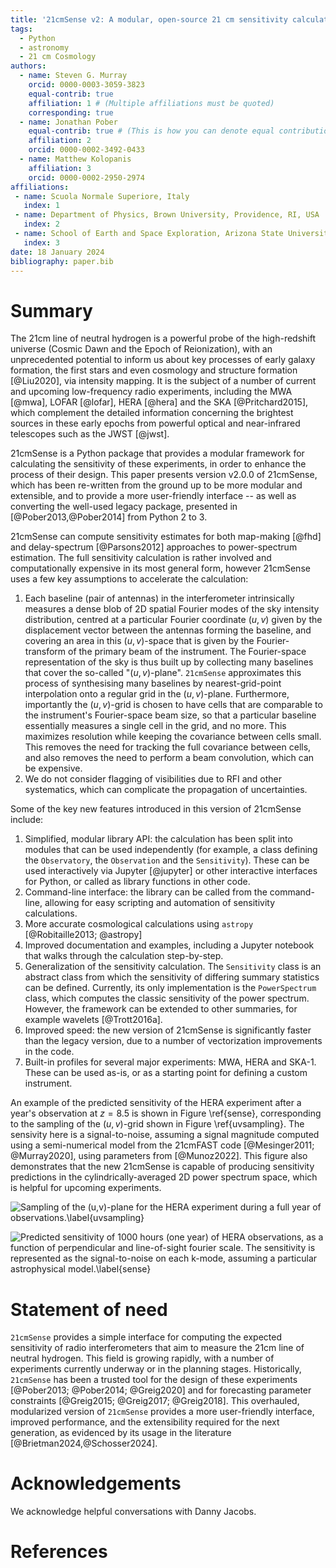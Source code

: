 ```yaml
---
title: '21cmSense v2: A modular, open-source 21 cm sensitivity calculator'
tags:
  - Python
  - astronomy
  - 21 cm Cosmology
authors:
  - name: Steven G. Murray
    orcid: 0000-0003-3059-3823
    equal-contrib: true
    affiliation: 1 # (Multiple affiliations must be quoted)
    corresponding: true
  - name: Jonathan Pober
    equal-contrib: true # (This is how you can denote equal contributions between multiple authors)
    affiliation: 2
    orcid: 0000-0002-3492-0433
  - name: Matthew Kolopanis
    affiliation: 3
    orcid: 0000-0002-2950-2974
affiliations:
 - name: Scuola Normale Superiore, Italy
   index: 1
 - name: Department of Physics, Brown University, Providence, RI, USA
   index: 2
 - name: School of Earth and Space Exploration, Arizona State University, Tempe, AZ, USA
   index: 3
date: 18 January 2024
bibliography: paper.bib
---
```


# Summary

The 21cm line of neutral hydrogen is a powerful probe of the high-redshift
universe (Cosmic Dawn and the Epoch of Reionization), with an unprecedented potential to
inform us about key processes of early galaxy formation, the first stars and even
cosmology and structure formation [@Liu2020], via intensity mapping.
It is the subject of a number of current and upcoming
low-frequency radio experiments, including the MWA [@mwa], LOFAR [@lofar], HERA [@hera]
and the SKA [@Pritchard2015], which complement the detailed information concerning the
brightest sources in these early epochs from powerful optical and near-infrared telescopes
such as the JWST [@jwst].


21cmSense is a Python package that provides a modular framework for calculating the
sensitivity of these experiments, in order to enhance the process of their design.
This paper presents version v2.0.0 of 21cmSense, which has been re-written from the ground up
to be more modular and extensible, and to provide a more user-friendly interface -- as
well as converting the well-used legacy package, presented in [@Pober2013,@Pober2014] from Python 2 to 3.

21cmSense can compute sensitivity estimates for both map-making [@fhd] and
delay-spectrum [@Parsons2012] approaches to power-spectrum estimation.
The full sensitivity calculation is rather involved and
computationally expensive in its most general form, however 21cmSense uses a few
key assumptions to accelerate the calculation:

1. Each baseline (pair of antennas) in the interferometer intrinsically measures a dense
   blob of 2D spatial Fourier modes of the sky intensity distribution, centred at a
   particular Fourier  coordinate $(u,v)$ given by the displacement vector between the
   antennas forming the baseline, and covering an area in this $(u,v)$-space that is given
   by the Fourier-transform of the primary beam of the instrument.
   The Fourier-space representation of the sky is thus
   built up by collecting many baselines that cover the so-called "$(u,v)$-plane".
   ``21cmSense`` approximates this process of synthesising many baselines by
   nearest-grid-point interpolation onto a regular grid in the $(u,v)$-plane.
   Furthermore, importantly the $(u,v)$-grid is chosen to have cells that are comparable
   to the instrument's Fourier-space beam size, so that a particular baseline essentially
   measures a single cell in the grid, and no more.
   This maximizes resolution while keeping the covariance between cells small.
   This removes the need for tracking the full covariance between cells, and also removes
   the need to perform a beam convolution, which can be expensive.
2. We do not consider flagging of visibilities due to RFI and other systematics, which
   can complicate the propagation of uncertainties.

Some of the key new features introduced in this version of 21cmSense include:

1. Simplified, modular library API: the calculation has been split into modules that can
   be used independently (for example, a class defining the `Observatory`, the
   `Observation` and the `Sensitivity`). These can be used interactively via Jupyter
   [@jupyter] or other interactive interfaces for Python, or called as library functions
   in other code.
2. Command-line interface: the library can be called from the command-line, allowing
   for easy scripting and automation of sensitivity calculations.
3. More accurate cosmological calculations using `astropy` [@Robitaille2013; @astropy]
4. Improved documentation and examples, including a Jupyter notebook that walks through
   the calculation step-by-step.
5. Generalization of the sensitivity calculation. The `Sensitivity` class is an abstract
   class from which the sensitivity of differing summary statistics can be defined.
   Currently, its only implementation is the `PowerSpectrum` class, which computes the
   classic sensitivity of the power spectrum. However, the framework
   can be extended to other summaries, for example wavelets [@Trott2016a].
6. Improved speed: the new version of 21cmSense is significantly faster than the legacy
   version, due to a number of vectorization improvements in the code.
7. Built-in profiles for several major experiments: MWA, HERA and SKA-1. These can be
   used as-is, or as a starting point for defining a custom instrument.

An example of the predicted sensitivity of the HERA experiment after a year's observation
at $z=8.5$ is shown in Figure \ref{sense}, corresponding to the sampling of the $(u,v)$-grid
shown in Figure \ref{uvsampling}. The sensivity here is a signal-to-noise,
assuming a signal magnitude computed using a semi-numerical model from the 21cmFAST
code [@Mesinger2011; @Murray2020], using parameters from [@Munoz2022].
This figure also demonstrates that the new
21cmSense is capable of producing sensitivity predictions in the cylindrically-averaged
2D power spectrum space, which is helpful for upcoming experiments.

![Sampling of the $(u,v)$-plane for the HERA experiment during a full year of observations.\label{uvsampling}](joss-paper/uv-sampling.png)

![Predicted sensitivity of 1000 hours (one year) of HERA observations, as a function of perpendicular and line-of-sight fourier scale. The sensitivity is represented as the signal-to-noise on each $k$-mode, assuming a particular astrophysical model.\label{sense}](joss-paper/2dps.png)

# Statement of need

`21cmSense` provides a simple interface for computing the expected sensitivity of
radio interferometers that aim to measure the 21cm line of neutral hydrogen.
This field is growing rapidly, with a number of experiments currently underway or in
the planning stages. Historically, `21cmSense` has been a trusted tool for the design of
these experiments [@Pober2013; @Pober2014; @Greig2020] and for forecasting parameter
constraints [@Greig2015; @Greig2017; @Greig2018].
This overhauled, modularized version of `21cmSense` provides a more user-friendly
interface, improved performance, and the extensibility required for the next generation,
as evidenced by its usage in the literature [@Brietman2024,@Schosser2024].

# Acknowledgements

We acknowledge helpful conversations with Danny Jacobs.

# References
